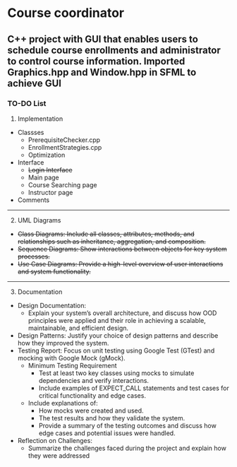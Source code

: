 # Course coordinator 
## C++ project with GUI that enables users to schedule course enrollments and administrator to control course information. Imported Graphics.hpp and Window.hpp in SFML to achieve GUI
### TO-DO List
1. Implementation  
- Classses
  - PrerequisiteChecker.cpp
   - EnrollmentStrategies.cpp
   - Optimization
- Interface
   - ~~Login Interface~~
  - Main page
   - Course Searching page
  - Instructor page
- Comments
___________________________________________________

2. UML Diagrams
- ~~Class Diagrams: Include all classes, attributes, methods, and relationships such as inheritance, aggregation, and composition.~~  
- ~~Sequence Diagrams: Show interactions between objects for key system processes.~~  
- ~~Use Case Diagrams: Provide a high-level overview of user interactions and system functionality.~~

___________________________________________________

3. Documentation  
- Design Documentation:   
   - Explain your system’s overall architecture, and discuss how OOD principles were applied and their role in achieving a scalable, maintainable, and efficient design.   
- Design Patterns: Justify your choice of design patterns and describe how they improved the system.  
- Testing Report: Focus on unit testing using Google Test (GTest) and mocking with Google Mock (gMock).  
   - Minimum Testing Requirement
      - Test at least two key classes using mocks to simulate dependencies and verify interactions.
      - Include examples of EXPECT_CALL statements and test cases for critical functionality and edge cases.
   - Include explanations of:
      - How mocks were created and used.
      - The test results and how they validate the system.
      - Provide a summary of the testing outcomes and discuss how edge cases and potential issues were handled.
- Reflection on Challenges:
   - Summarize the challenges faced during the project and explain how they were addressed
